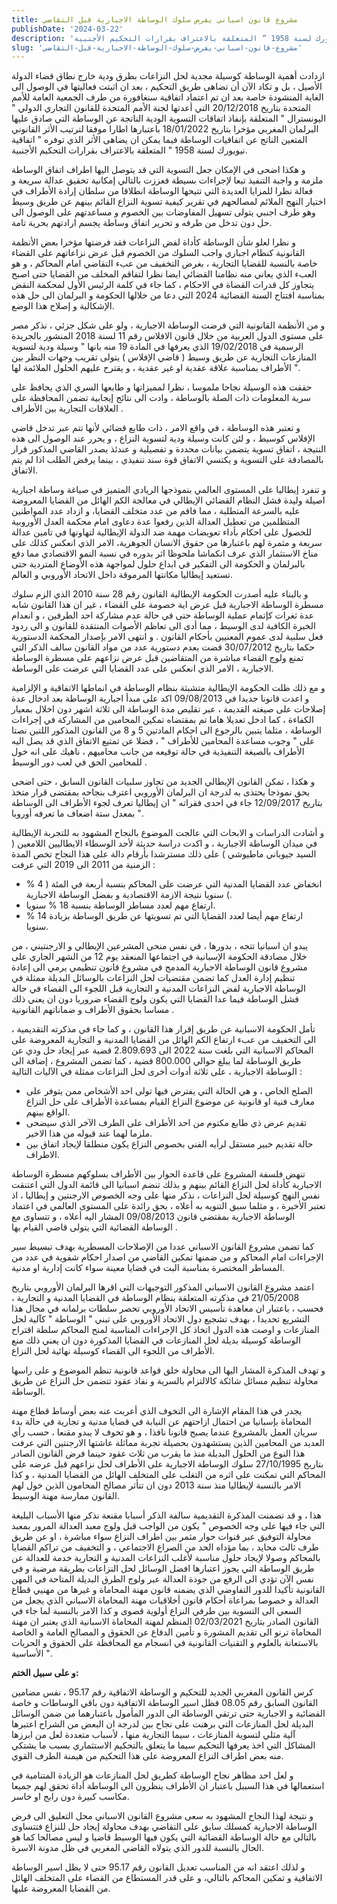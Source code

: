 ```yaml
---
title: مشروع قانون اسباني يفرض سلوك الوساطة الاجبارية قبل التقاضي
publishDate: '2024-03-22'
description: 'ازدادت أهمية الوساطة كوسيلة مجدية لحل النزاعات بطرق ودية خارج نطاق قضاء الدولة الأصيل ، بل و تكاد الآن أن تضاهى طريق التحكيم ، بعد ان اثبتت فعاليتها في الوصول الى الغاية المنشودة خاصة بعد ان تم اعتماد اتفاقية سنغافورة من طرف الجمعية العامة للأمم المتحدة بتاريخ 20/12/2018 التي أعدتها لجنة الأمم المتحدة للقانون التجاري الدولي ” اليونسترال ” المتعلقة بإنفاذ اتفاقات التسوية الودية الناتجة عن الوساطة التي صادق عليها البرلمان المغربي مؤخرا بتاريخ 18/01/2022 باعتبارها اطارا موفقا لترتيب الأثر القانوني المتعين الناتج عن اتفاقيات الوساطة فيما يمكن ان يضاهى الأثر الذي توفره ” اتفاقية نيويورك لسنة 1958 ” المتعلقة بالاعتراف بقرارات التحكيم الأجنبية.'
slug: 'مشروع-قانون-اسباني-يفرض-سلوك-الوساطة-الاجبارية-قبل-التقاضي'
---
```

ازدادت أهمية الوساطة كوسيلة مجدية لحل النزاعات بطرق ودية خارج نطاق قضاء الدولة الأصيل ، بل و تكاد الآن أن تضاهى طريق التحكيم ، بعد ان اثبتت فعاليتها في الوصول الى الغاية المنشودة خاصة بعد ان تم اعتماد اتفاقية سنغافورة من طرف الجمعية العامة للأمم المتحدة بتاريخ 20/12/2018 التي أعدتها لجنة الأمم المتحدة للقانون التجاري الدولي " اليونسترال " المتعلقة بإنفاذ اتفاقات التسوية الودية الناتجة عن الوساطة التي صادق عليها البرلمان المغربي مؤخرا بتاريخ 18/01/2022 باعتبارها اطارا موفقا لترتيب الأثر القانوني المتعين الناتج عن اتفاقيات الوساطة فيما يمكن ان يضاهى الأثر الذي توفره " اتفاقية نيويورك لسنة 1958 " المتعلقة بالاعتراف بقرارات التحكيم الأجنبية.

و هكذا اضحى في الإمكان جعل التسوية التي قد يتوصل اليها اطراف اتفاق الوساطة ملزمة و واجبة التنفيذ تبعا لإجراءات بسيطة فعززت بالتالي إمكانية تحقيق عدالة سريعة و فعالة نظرا للمزايا العديدة التي تتيحها الوساطة انطلاقا من سلطان إرادة الأطراف في اختيار النهج الملائم لمصالحهم في تقرير كيفية تسوية النزاع القائم بينهم عن طريق وسيط وهو طرف اجنبي يتولى تسهيل المفاوضات بين الخصوم و مساعدتهم على الوصول الى حل دون تدخل من طرفه و تحرير اتفاق وساطة يجسم ارادتهم بحرية تامة.

و نظرا لعلو شأن الوساطة كأداة لفض النزاعات فقد فرضتها مؤخرا بعض الأنظمة القانونية كنظام اجباري واجب السلوك من الخصوم قبل عرض نزاعاتهم على القضاء خاصة بالنسبة للقضايا التجارية ، بغرض التخفيف من عبء التقاضي امام المحاكم ، و هو العبء الذي يعاني منه نظامنا القضائي ايضا نظرا لتفاقم المخلف من القضايا حتى اصبح يتجاوز كل قدرات القضاة في الاحكام ، كما جاء في كلمة الرئيس الأول لمحكمة النقض بمناسبة افتتاح السنة القضائية 2024 التي دعا من خلالها الحكومة و البرلمان الى حل هذه الإشكالية و إصلاح هذا الوضع.

و من الأنظمة القانونية التي فرضت الوساطة الاجبارية ، ولو على شكل جزئي ، نذكر مصر على مستوى الدول العربية من خلال قانون الافلاس رقم 11 لسنة 2018 المنشور بالجريدة الرسمية في 19/02/2018 الذي يعرفها في المادة 19 منه بانها " وسيلة ودية لتسوية المنازعات التجارية عن طريق وسيط ( قاضي الإفلاس ) يتولى تقريب وجهات النظر بين الأطراف بمناسبة علاقة عقدية او غير عقدية ، و يقترح عليهم الحلول الملائمة لها ".

حققت هذه الوسيلة نجاحا ملموسا ، نظرا لمميزاتها و طابعها السري الذي يحافظ على سرية المعلومات ذات الصلة بالوساطة ، وادت الى نتائج إيجابية تضمن المحافظة على العلاقات التجارية بين الأطراف .

و تعتبر هذه الوساطة ، في واقع الامر ، ذات طابع قضائي لأنها تتم عبر تدخل قاضي الإفلاس كوسيط ، و لئن كانت وسيلة ودية لتسوية النزاع ، و يحرر عند الوصول الى هذه النتيجة ، اتفاق تسوية يتضمن بيانات محددة و تفصيلية و عندئذ يصدر القاضي المذكور قرار بالمصادقة على التسوية و يكتسي الاتفاق قوة سند تنفيذي ، بينما يرفض الطلب اذا لم يتم الاتفاق.

و تنفرد إيطاليا على المستوى العالمي بنموذجها الريادي المتميز في صياغة وساطة اجبارية اصيلة وليدة فشل النظام القضائي الإيطالي في معالجة الكم الهائل من القضايا المعروضة عليه بالسرعة المتطلبة ، مما فاقم من عدد متخلف القضايا، و ازداد عدد المواطنين المتظلمين من تعطيل العدالة الذين رفعوا عدة دعاوى امام محكمة العدل الأوروبية للحصول على احكام بأداء تعويضات مهمة ضد الدولة الإيطالية لتهاونها في تامين عدالة سريعة و مثمرة لهم باعتبارها من حقوق الانسان الجوهرية، الامر الذي انعكس كذلك على مناخ الاستثمار الذي عرف انكماشا ملحوظا اثر بدوره في نسبة النمو الاقتصادي مما دفع بالبرلمان و الحكومة الى التفكير في ابداع حلول لمواجهة هذه الأوضاع المتردية حتى تستعيد إيطاليا مكانتها المرموقة داخل الاتحاد الأوروبي و العالم.  

و بالبناء عليه أصدرت الحكومة الإيطالية القانون رقم 28 سنة 2010 الذي الزم سلوك مسطرة الوساطة الاجبارية قبل عرض اية خصومة على القضاء ، غير ان هذا القانون شابه عدة ثغرات كإتمام عملية الوساطة حتى في حالة عدم مشاركة احد الطرفين ، و انعدام الخبرة الكافية لدى الوسيط ، مما أدى الى تعاظم الأصوات المنتقدة للقانون و الى ردود فعل سلبية لدى عموم المعنيين بأحكام القانون . و انتهى الامر بإصدار المحكمة الدستورية حكما بتاريخ 30/07/2012 قضت بعدم دستورية عدد من مواد القانون سالف الذكر التي تمنع ولوج القضاء مباشرة من المتقاضين قبل عرض نزاعهم على مسطرة الوساطة الاجبارية ، الامر الذي انعكس على عدد القضايا التي عرضت على الوساطة.

و مع ذلك ظلت الحكومة الإيطالية متشبثة بنظام الوساطة في انماطها الاتفاقية و الإلزامية و اعدت قانونا جديدا في 09/08/2013 اكد على مبدأ اجبارية الوساطة بعد ادخال عدة إصلاحات على صيغته القديمة ، عبر تقليص مدة الوساطة الى ثلاثة اشهر دون اخلال بمعيار الكفاءة ، كما ادخل تعديلا هاما تم بمقتضاه تمكين المحامين من المشاركة في إجراءات الوساطة ، مثلما يتبين بالرجوع الى احكام المادتين 5 و 8 من القانون المذكور اللتين نصتا على " وجوب مساعدة المحامين للأطراف " ، فضلا عن تمتيع الاتفاق الذي قد يصل اليه الأطراف بالصيغة التنفيذية في حالة توقيعه من جانب محاميهم ، ناهيك على انه خول للمحامين الحق في لعب دور الوسيط .

و هكذا ، تمكن القانون الإيطالي الجديد من تجاوز سلبيات القانون السابق ، حتى اضحى بحق نموذجا يحتذى به لدرجة ان البرلمان الأوروبي اعترف بنجاحه بمقتضى قرار متخذ بتاريخ 12/09/2017 جاء في احدى فقراته " ان إيطاليا تعرف لجوء الأطراف الى الوساطة بمعدل ستة اضعاف ما تعرفه أوروبا ".

و أشادت الدراسات و الابحاث التي عالجت الموضوع بالنجاح المشهود به للتجربة الإيطالية في ميدان الوساطة الاجبارية ، و اكدت دراسة حديثة لأحد الوسطاء الايطاليين اللامعين ( السيد جيوباني ماطيوشي ) على ذلك مسترشدا بأرقام دالة على هذا النجاح تخص المدة الزمنية من 2011 الى 2019 التي عرفت :

- انخفاض عدد القضايا المدنية التي عرضت على المحاكم بنسبة أربعة في المئة ( 4 % ) سنويا نتيجة الازمة الاقتصادية و بفضل الوساطة الاجبارية.
- ارتفاع مهم لعدد مساطر الوساطة بنسبة 18 % سنويا.
- ارتفاع مهم أيضا لعدد القضايا التي تم تسويتها عن طريق الوساطة بزيادة 14 % سنويا.

يبدو ان اسبانيا تتجه ، بدورها ، في نفس منحى المشرعين الإيطالي و الارجنتيني ، من خلال مصادقة الحكومة الإسبانية في اجتماعها المنعقد يوم 12 من الشهر الجاري على مشروع قانون الوساطة الاجبارية المدمج في مشروع قانون تنظيمي يرمي الى إعادة تنظيم إدارة العدل كما تضمن مقتضيات لحل النزاعات بالوسائل البديلة ممثلة في الوساطة الاجبارية لفض النزاعات المدنية و التجارية قبل اللجوء الى القضاء في حالة فشل الوساطة فيما عدا القضايا التي يكون ولوج القضاء ضروريا دون ان يعني ذلك مساسا بحقوق الأطراف و ضماناتهم القانونية .

تأمل الحكومة الاسبانية عن طريق إقرار هذا القانون ، و كما جاء في مذكرته التقديمية ، الى التخفيف من عبء ارتفاع الكم الهائل من القضايا المدنية و التجارية المعروضة على المحاكم الاسبانية التي بلغت سنة 2022 الى 2.809.693 قضية عبر إيجاد حل ودي عن طريق الوساطة لما يبلغ حوالي 800.000 قضية ، كما تضمن المشروع ، إضافة الى الوساطة الاجبارية ، على ثلاثة أدوات أخرى لحل النزاعات ممثلة في الآليات التالية :

- الصلح الخاص ، و هي الحالة التي يفترض فيها تولى احد الأشخاص ممن يتوفر على معارف فنية او قانونية عن موضوع النزاع القيام بمساعدة الأطراف على حل النزاع الواقع بينهم.
- تقديم عرض ذي طابع مكتوم من احد الأطراف على الطرف الآخر الذي سيضحى ملزما لهما عند قبوله من هذا الاخير.
- حالة تقديم خبير مستقل لرأيه الفني بخصوص النزاع يكون منطلقا لإيجاد اتفاق بين الاطراف.

تنهض فلسفة المشروع على قاعدة الحوار بين الأطراف بسلوكهم مسطرة الوساطة الاجبارية كأداة لحل النزاع القائم بينهم و بذلك تنضم اسبانيا الى قائمة الدول التي اعتنقت نفس النهج كوسيلة لحل النزاعات ، نذكر منها على وجه الخصوص الارجنتين و إيطاليا ، اذ تعتبر الأخيرة ، و مثلما سبق التنويه به أعلاه ، بحق رائدة على المستوى العالمي في اعتماد الوساطة الاجبارية بمقتضى قانون 09/08/2013 المشار اليه أعلاه ، و تتساوى مع الوساطة القضائية التي يتولى قاضي القيام بها .

كما تضمن مشروع القانون الاسباني عددا من الإصلاحات المسطرية بهدف تبسيط سير الإجراءات امام المحاكم و من ضمنها تمكين القاضي من اصدار احكام شفوية في عدد من المساطر المختصرة بمناسبة البت في قضايا معينة سواء كانت إدارية او مدنية.

اعتمد مشروع القانون الاسباني المذكور التوجيهات التي اقرها البرلمان الأوروبي بتاريخ 21/05/2008  في مذكرته المتعلقة بنظام الوساطة في القضايا المدنية و التجارية ، فحسب ، باعتبار ان معاهدة تأسيس الاتحاد الأوروبي تحصر سلطات برلمانه في مجال هذا التشريع تحديدا ، بهدف تشجيع دول الاتحاد الأوروبي على تبني " الوساطة " كآلية لحل المنازعات و اوصت هذه الدول اتخاذ كل الإجراءات المناسبة لمنح المحاكم سلطة اقتراح الوساطة كوسيلة بديلة لحل المنازعات في القضايا المذكورة دون ان يعني ذلك منع الأطراف من اللجوء الى القضاء كوسيلة نهائية لحل النزاع.

و تهدف المذكرة المشار اليها الى محاولة خلق قواعد قانونية تنظم الموضوع و على راسها محاولة تنظيم مسائل شائكة كالالتزام بالسرية و نفاذ عقود تتضمن حل النزاع عن طريق الوساطة.

يجدر في هذا المقام الإشارة الى التخوف الذي أعربت عنه بعض أوساط قطاع مهنة المحاماة بإسبانيا من احتمال ازاحتهم عن النيابة في قضايا مدنية و تجارية في حالة بدء سريان العمل بالمشروع عندما يصبح قانونا نافذا ، و هو تخوف لا يبدو مقنعا ، حسب رأي العديد من المحامين الذين يستشهدون بحصيلة تجربة مماثلة عاشتها الارجنتين التي عرفت هذا النوع من الحلول البديلة منذ ما يقرب من ثلاث عقود حينما فرض القانون الصادر بتاريخ 27/10/1995 سلوك الوساطة الاجبارية على الأطراف لحل نزاعهم قبل عرضه على المحاكم التي تمكنت على اثره من التغلب على المتخلف الهائل من القضايا المدنية ، و كذا الامر بالنسبة لإيطاليا منذ سنة 2013 دون ان تتأثر مصالح المحامون الذين خول لهم القانون ممارسة مهنة الوسيط.

هذا ، و قد تضمنت المذكرة التقديمية سالفة الذكر أسبابا مقنعة نذكر منها الأسباب البليغة التي جاء فيها على وجه الخصوص  " يكون من الواجب قبل ولوج معبد العدالة المرور بمعبد محاولة التوفيق عبر قنوات حوار مثمر بين اطراف النزاع سواء مباشرة ، او عن طريق طرف ثالث محايد ، بما مؤداه الحد من الصراع الاجتماعي ، و التخفيف من تراكم القضايا بالمحاكم وصولا لإيجاد حلول مناسبة لأغلب النزاعات المدنية و التجارية خدمة للعدالة عن طريق الوساطة التي يجوز  اعتبارها افضل الوسائل لحل النزاعات بطريقة مرضية و في نفس الآن تؤدي الى الرفع من جودة العدالة عبر ولوج الطرق البديلة المتاحة في المهن القانونية تأكيدا للدور التفاوضي الذي يضمنه قانون مهنة المحاماة و غيرها من مهنيي قطاع العدالة و خصوصا بمراعاة أحكام قانون أخلاقيات مهنة المحاماة الاسباني الذي يجعل من السعي الى التسوية بين طرفي النزاع أولوية قصوى و كذا الامر بالنسبة لما جاء في القانون الصادر بتاريخ 02/03/2021 المنظم لمهنة المحاماة الاسبانية الذي يعتبر ان مهنة المحاماة ترنو الى تقديم المشورة و تأمين الدفاع عن الحقوق و المصالح العامة و الخاصة بالاستعانة بالعلوم و التقنيات القانونية  في انسجام مع المحافظة على الحقوق و الحريات الأساسية ".

**و على سبيل الختم:**

كرس القانون المغربي الجديد للتحكيم و الوساطة الاتفاقية رقم 95.17 ، نفس مضامين القانون السابق رقم 08.05 فظل اسير الوساطة الاتفاقية دون باقي الوساطات و خاصة القضائية و الاجبارية حتى ترتقي الوساطة الى الدور المأمول باعتبارهما من ضمن الوسائل البديلة لحل المنازعات التي برهنت على نجاح بين لدرجة ان البعض من الشراح اعتبرها آلية مثلي لتسوية المنازعات ، سيما التجارية منها ، لأسباب متعددة لعل من ابرزها المشاكل التي اخذ يعرفها التحكيم سيما ما يتعلق بالتحكيم الاستثماري بسبب ما يشتكي منه بعض اطراف النزاع المعروضة على هذا التحكيم من هيمنة الطرف القوي.

و لعل احد مظاهر نجاح الوساطة كطريق لحل المنازعات هو الزيادة المتنامية في استعمالها في هذا السبيل باعتبار ان الأطراف ينظرون الى الوساطة أداة تحقق لهم جميعا مكاسب كبيرة دون رابح او خاسر.

و نتيجة لهذا النجاح المشهود به سعى مشروع القانون الاسباني محل التعليق الى فرض الوساطة الاجبارية كمسلك سابق على التقاضي بهدف محاولة إيجاد حل للنزاع فتتساوى بالتالي مع حالة الوساطة القضائية التي يكون فيها الوسيط قاضيا و ليس مصالحا كما هو الحال بالنسبة للدور الذي يتولاه القاضي المغربي في ظل مدونة الاسرة.

و لذلك اعتقد انه من المناسب تعديل القانون رقم 95.17 حتى لا يظل اسير الوساطة الاتفاقية و تمكين المحاكم بالتالي، و على قدر المستطاع من القضاء على المتخلف الهائل من القضايا المعروضة عليها.